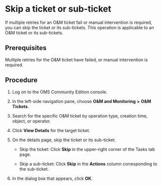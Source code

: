 # Skip a ticket or sub-ticket 

If multiple retries for an O\&M ticket fail or manual intervention is required, you can skip the ticket or its sub-tickets. This operation is applicable to an O\&M ticket or its sub-tickets. 

## Prerequisites 

Multiple retries for the O\&M ticket have failed, or manual intervention is required.

## Procedure 

1. Log on to the OMS Community Edition console.

   

2. In the left-side navigation pane, choose **O\&M and Monitoring** **\>** **O\&M Tickets**.

   

3. Search for the specific O\&M ticket by operation type, creation time, object, or operator.

   

4. Click **View Details** for the target ticket.

   

5. On the details page, skip the ticket or its sub-ticket. 

   * Skip the ticket: Click **Skip** in the upper-right corner of the Tasks tab page.

     
   
   * Skip a sub-ticket: Click **Skip** in the **Actions** column corresponding to the sub-ticket.

  
6. In the dialog box that appears, click **OK**.

   



